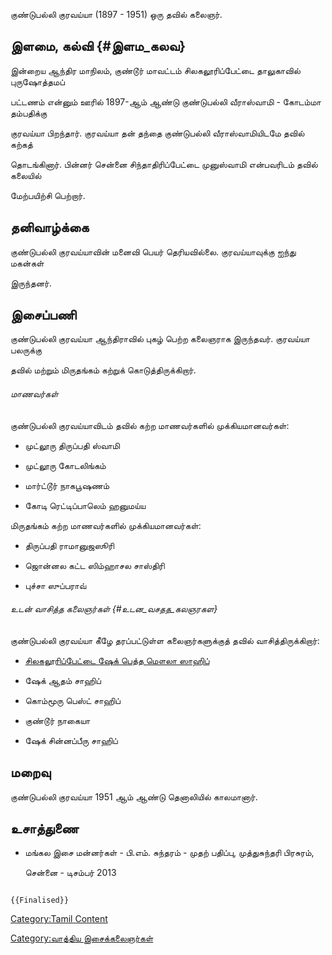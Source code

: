 குண்டுபல்லி குரவய்யா (1897 - 1951) ஒரு தவில் கலைஞர்.

## இளமை, கல்வி {#இளம_கலவ}

இன்றைய ஆந்திர மாநிலம், குண்டூர் மாவட்டம் சிலகலூரிப்பேட்டை தாலுகாவில் புருஷோத்தமப்
பட்டணம் என்னும் ஊரில் 1897-ஆம் ஆண்டு குண்டுபல்லி வீராஸ்வாமி - கோடம்மா தம்பதிக்கு
குரவய்யா பிறந்தார். குரவய்யா தன் தந்தை குண்டுபல்லி வீராஸ்வாமியிடமே தவில் கற்கத்
தொடங்கினார். பின்னர் சென்னை சிந்தாதிரிப்பேட்டை முனுஸ்வாமி என்பவரிடம் தவில் கலையில்
மேற்பயிற்சி பெற்றார்.

## தனிவாழ்க்கை

குண்டுபல்லி குரவய்யாவின் மனைவி பெயர் தெரியவில்லை. குரவய்யாவுக்கு ஐந்து மகன்கள்
இருந்தனர்.

## இசைப்பணி

குண்டுபல்லி குரவய்யா ஆந்திராவில் புகழ் பெற்ற கலைஞராக இருந்தவர். குரவய்யா பலருக்கு
தவில் மற்றும் மிருதங்கம் கற்றுக் கொடுத்திருக்கிறார்.

###### மாணவர்கள்

குண்டுபல்லி குரவய்யாவிடம் தவில் கற்ற மாணவர்களில் முக்கியமானவர்கள்:

-   முட்லூரு திருப்பதி ஸ்வாமி
-   முட்லூரு கோடலிங்கம்
-   மார்ட்டூர் நாகபூஷணம்
-   கோடி ரெட்டிப்பாலெம் ஹனுமய்ய

மிருதங்கம் கற்ற மாணவர்களில் முக்கியமானவர்கள்:

-   திருப்பதி ராமானுஜஸூரி
-   ஜொன்னல கட்ட ஸிம்ஹாசல சாஸ்திரி
-   புச்சா ஸுப்பராவ்

###### உடன் வாசித்த கலைஞர்கள் {#உடன_வசதத_கலஞரகள}

குண்டுபல்லி குரவய்யா கீழே தரப்பட்டுள்ள கலைஞர்களுக்குத் தவில் வாசித்திருக்கிறார்:

-   [சிலகலூரிப்பேட்டை ஷேக் பெத்த மௌலா ஸாஹிப்](ஷேக்_பெத்த_மௌலா_ஸாஹிப் "wikilink")
-   ஷேக் ஆதம் சாஹிப்
-   கொம்மூரு பெஸ்ட் சாஹிப்
-   குண்டூர் நாகையா
-   ஷேக் சின்னப்பீரு சாஹிப்

## மறைவு

குண்டுபல்லி குரவய்யா 1951 ஆம் ஆண்டு தெனாலியில் காலமானார்.

## உசாத்துணை

-   மங்கல இசை மன்னர்கள் - பி.எம். சுந்தரம் - முதற் பதிப்பு, முத்துசுந்தரி பிரசுரம்,
    சென்னை - டிசம்பர் 2013

```{=mediawiki}
{{Finalised}}
```
[Category:Tamil Content](Category:Tamil_Content "wikilink")
[Category:வாத்திய இசைக்கலைஞர்கள்](Category:வாத்திய_இசைக்கலைஞர்கள் "wikilink")
